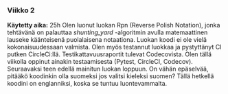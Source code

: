 ### Viikko 2
**Käytetty aika:** 25h
Olen luonut luokan Rpn (Reverse Polish Notation), jonka tehtävänä on palauttaa *shunting_yard* -algoritmin avulla matemaattinen lauseke käänteisenä puolalaisena notaationa. Luokan koodi ei ole vielä kokonaisuudessaan valmista. Olen myös testannut luokkaa ja pystyttänyt CI putken CircleCi:llä. Testikattavuusraportit tulevat Codecovista. Olen tällä viikolla oppinut ainakin testaamisesta (Pytest, CircleCI, Codecov). Seuraavaksi teen edellä mainitun luokan loppuun. On vähän epäselvää, pitääkö koodinkin olla suomeksi jos valitsi kieleksi suomen? Tällä hetkellä koodini on englanniksi, koska se tuntuu luontevammalta.
